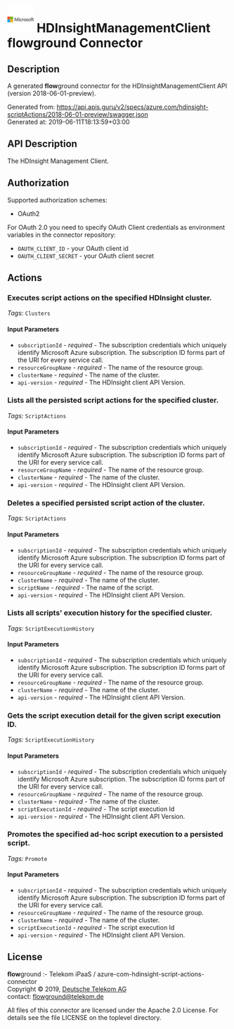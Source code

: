 # ![LOGO](logo.png) HDInsightManagementClient **flow**ground Connector

## Description

A generated **flow**ground connector for the HDInsightManagementClient API (version 2018-06-01-preview).

Generated from: https://api.apis.guru/v2/specs/azure.com/hdinsight-scriptActions/2018-06-01-preview/swagger.json<br/>
Generated at: 2019-06-11T18:13:59+03:00

## API Description

The HDInsight Management Client.

## Authorization

Supported authorization schemes:
- OAuth2

For OAuth 2.0 you need to specify OAuth Client credentials as environment variables in the connector repository:
* `OAUTH_CLIENT_ID` - your OAuth client id
* `OAUTH_CLIENT_SECRET` - your OAuth client secret

## Actions

### Executes script actions on the specified HDInsight cluster.

*Tags:* `Clusters`

#### Input Parameters
* `subscriptionId` - _required_ - The subscription credentials which uniquely identify Microsoft Azure subscription. The subscription ID forms part of the URI for every service call.
* `resourceGroupName` - _required_ - The name of the resource group.
* `clusterName` - _required_ - The name of the cluster.
* `api-version` - _required_ - The HDInsight client API Version.

### Lists all the persisted script actions for the specified cluster.

*Tags:* `ScriptActions`

#### Input Parameters
* `subscriptionId` - _required_ - The subscription credentials which uniquely identify Microsoft Azure subscription. The subscription ID forms part of the URI for every service call.
* `resourceGroupName` - _required_ - The name of the resource group.
* `clusterName` - _required_ - The name of the cluster.
* `api-version` - _required_ - The HDInsight client API Version.

### Deletes a specified persisted script action of the cluster.

*Tags:* `ScriptActions`

#### Input Parameters
* `subscriptionId` - _required_ - The subscription credentials which uniquely identify Microsoft Azure subscription. The subscription ID forms part of the URI for every service call.
* `resourceGroupName` - _required_ - The name of the resource group.
* `clusterName` - _required_ - The name of the cluster.
* `scriptName` - _required_ - The name of the script.
* `api-version` - _required_ - The HDInsight client API Version.

### Lists all scripts' execution history for the specified cluster.

*Tags:* `ScriptExecutionHistory`

#### Input Parameters
* `subscriptionId` - _required_ - The subscription credentials which uniquely identify Microsoft Azure subscription. The subscription ID forms part of the URI for every service call.
* `resourceGroupName` - _required_ - The name of the resource group.
* `clusterName` - _required_ - The name of the cluster.
* `api-version` - _required_ - The HDInsight client API Version.

### Gets the script execution detail for the given script execution ID.

*Tags:* `ScriptExecutionHistory`

#### Input Parameters
* `subscriptionId` - _required_ - The subscription credentials which uniquely identify Microsoft Azure subscription. The subscription ID forms part of the URI for every service call.
* `resourceGroupName` - _required_ - The name of the resource group.
* `clusterName` - _required_ - The name of the cluster.
* `scriptExecutionId` - _required_ - The script execution Id
* `api-version` - _required_ - The HDInsight client API Version.

### Promotes the specified ad-hoc script execution to a persisted script.

*Tags:* `Promote`

#### Input Parameters
* `subscriptionId` - _required_ - The subscription credentials which uniquely identify Microsoft Azure subscription. The subscription ID forms part of the URI for every service call.
* `resourceGroupName` - _required_ - The name of the resource group.
* `clusterName` - _required_ - The name of the cluster.
* `scriptExecutionId` - _required_ - The script execution Id
* `api-version` - _required_ - The HDInsight client API Version.

## License

**flow**ground :- Telekom iPaaS / azure-com-hdinsight-script-actions-connector<br/>
Copyright © 2019, [Deutsche Telekom AG](https://www.telekom.de)<br/>
contact: flowground@telekom.de

All files of this connector are licensed under the Apache 2.0 License. For details
see the file LICENSE on the toplevel directory.

